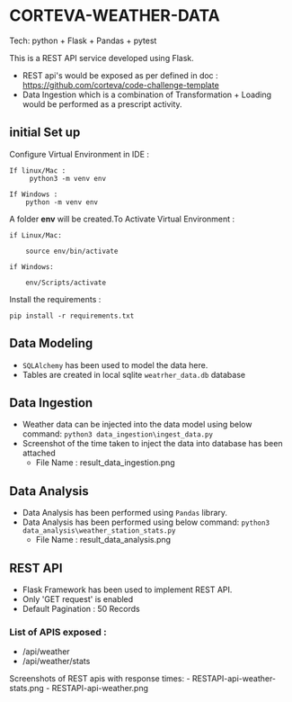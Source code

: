 # CORTEVA-WEATHER-DATA

Tech: python + Flask + Pandas + pytest

This is a REST API service developed using Flask.

* REST api's would be exposed as per defined in doc : https://github.com/corteva/code-challenge-template
* Data Ingestion  which is a combination of Transformation + Loading would be performed as a prescript activity.


## initial Set up 

Configure Virtual Environment in IDE : 

    If linux/Mac :
         python3 -m venv env
    
    If Windows : 
        python -m venv env

A folder **env** will be created.To Activate Virtual Environment : 

    if Linux/Mac:
        
        source env/bin/activate

    if Windows:

        env/Scripts/activate


Install the requirements : 

    pip install -r requirements.txt


## Data Modeling

 * `SQLAlchemy` has been used to model the data here.
 * Tables are created in local sqlite `weatrher_data.db` database 


## Data Ingestion

 * Weather data can be injected into the data model using below command:
       `python3 data_ingestion\ingest_data.py`
 * Screenshot of the time taken to inject the data into database has been attached
    - File Name : result_data_ingestion.png


## Data Analysis
 
  * Data Analysis has been performed using `Pandas` library.
  * Data Analysis has been performed using below command:
        `python3 data_analysis\weather_station_stats.py`
    - File Name : result_data_analysis.png


## REST API
    
  * Flask Framework has been used to implement REST API.
  * Only 'GET request' is enabled
  * Default Pagination : 50 Records
  
  ### List of APIS exposed : 
   - /api/weather
   - /api/weather/stats

   Screenshots of REST apis with response times:
    - RESTAPI-api-weather-stats.png
    - RESTAPI-api-weather.png